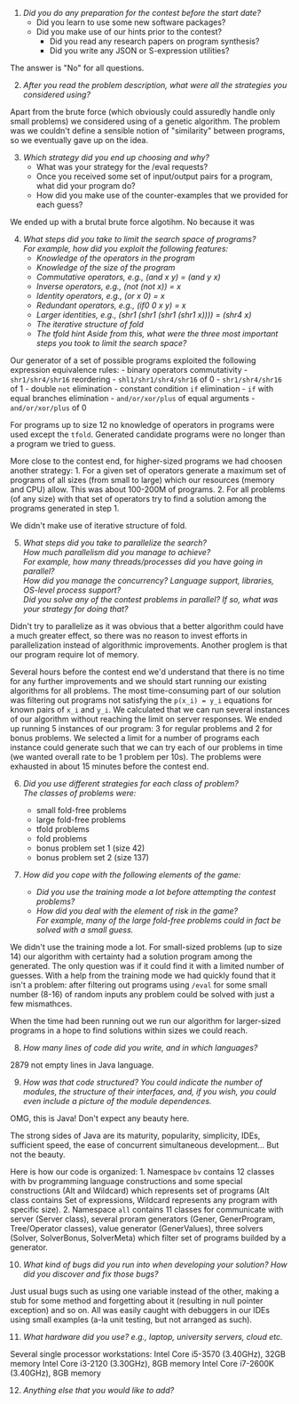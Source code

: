 1. _Did you do any preparation for the contest before the start date?_
   - Did you learn to use some new software packages?
   - Did you make use of our hints prior to the contest?
      - Did you read any research papers on program synthesis?
      - Did you write any JSON or S-expression utilities?

 The answer is "No" for all questions.


2. _After you read the problem description, what were all the strategies you considered using?_

 Apart from the brute force (which obviously could assuredly handle only small problems) we considered using of a genetic algorithm.
 The problem was we couldn't define a sensible notion of "similarity" between programs, so we eventually gave up on the idea.


3. _Which strategy did you end up choosing and why?_
   - What was your strategy for the /eval requests?
   - Once you received some set of input/output pairs for a program, what did your program do?
   - How did you make use of the counter-examples that we provided for each guess?

 We ended up with a brutal brute force algotihm. No because it was 


4. _What steps did you take to limit the search space of programs?  
  For example, how did you exploit the following features:_
      - _Knowledge of the operators in the program_
      - _Knowledge of the size of the program_
      - _Commutative operators, e.g., (and x y) = (and y x)_
      - _Inverse operators,     e.g., (not (not x)) = x_
      - _Identity operators,    e.g., (or x 0) = x_
      - _Redundant operators,   e.g., (if0 0 x y) = x_
      - _Larger identities,     e.g., (shr1 (shr1 (shr1 (shr1 x)))) = (shr4 x)_
      - _The iterative structure of fold_
      - _The tfold hint_
  _Aside from this, what were the three most important steps you took to limit the search space?_

 Our generator of a set of possible programs exploited the following expression equivalence rules:
    - binary operators commutativity
    - `shr1/shr4/shr16` reordering
    - `shl1/shr1/shr4/shr16` of 0
    - `shr1/shr4/shr16` of 1
    - double `not` elimination
    - constant condition `if` elimination
    - `if` with equal branches elimination
    - `and/or/xor/plus` of equal arguments
    - `and/or/xor/plus` of 0
 
 For programs up to size 12 no knowledge of operators in programs were used except the `tfold`.
 Generated candidate programs were no longer than a program we tried to guess.
 
 More close to the contest end, for higher-sized programs we had choosen another strategy:
     1. For a given set of operators generate a maximum set of programs of all sizes (from small to large)
        which our resources (memory and CPU) allow. This was about 100-200M of programs.
     2. For all problems (of any size) with that set of operators try to find a solution among the programs generated in step 1.

 We didn't make use of iterative structure of fold.


5. _What steps did you take to parallelize the search?  
   How much parallelism did you manage to achieve?  
   For example, how many threads/processes did you have going in parallel?  
   How did you manage the concurrency? Language support, libraries, OS-level process support?  
   Did you solve any of the contest problems in parallel? If so, what was your strategy for doing that?_

 Didn't try to parallelize as it was obvious that a better algorithm could have a much greater effect, so there was no reason to invest efforts in parallelization instead of algorithmic improvements. Another proglem is that our program require lot of memory.

 Several hours before the contest end we'd understand that there is no time for any further improvements and we should start running our existing algorithms for all problems.  The most time-consuming part of our solution was filtering out programs not satisfying the `p(x_i) = y_i` equations for known pairs of `x_i` and `y_i`. We calculated that we can run several instances of our algorithm without reaching the limit on server responses. We ended up running 5 instances of our program: 3 for regular problems and 2 for bonus problems. We selected a limit for a number of programs each instance could generate such that we can try each of our problems in time (we wanted overall rate to be 1 problem per 10s). The problems were exhausted in about 15 minutes before the contest end.


6. _Did you use different strategies for each class of problem?  
   The classes of problems were:_
      - small fold-free problems
      - large fold-free problems
      - tfold problems
      - fold problems
      - bonus problem set 1 (size 42)
      - bonus problem set 2 (size 137)


7. _How did you cope with the following elements of the game:_
      - _Did you use the training mode a lot before attempting the contest problems?_
      - _How did you deal with the element of risk in the game?  
        For example, many of the large fold-free problems could in fact be solved with a small guess._

 We didn't use the training mode a lot.  For small-sized problems (up to size 14) our algorithm with certainty had a solution program among the generated.  The only question was if it could find it with a limited number of guesses.  With a help from the training mode we had quickly found that it isn't a problem: after filtering out programs using `/eval` for some small number (8-16) of random inputs any problem could be solved with just a few mismathces.

 When the time had been running out we run our algorithm for larger-sized programs in a hope to find solutions within sizes we could reach.

8. _How many lines of code did you write, and in which languages?_

 2879 not empty lines in Java language.

9. _How was that code structured? You could indicate the number of modules, the structure of their interfaces, and, if you wish, you could even include a picture of the module dependences._
 
 OMG, this is Java! Don't expect any beauty here.

 The strong sides of Java are its maturity, popularity, simplicity, IDEs, sufficient speed, the ease of concurrent simultaneous development...  But not the beauty.
 
 Here is how our code is organized:
    1. Namespace `bv` contains 12 classes with bv programming language constructions and some special constructions (Alt and Wildcard) which represents set of programs (Alt class contains Set of expressions, Wildcard represents any program with specific size).
    2. Namespace `all` contains 11 classes for communicate with server (Server class), several proram generators (Gener, GenerProgram, Tree/Operator classes), value generator (GenerValues), three solvers (Solver, SolverBonus, SolverMeta) which filter set of programs builded by a generator.

10. _What kind of bugs did you run into when developing your solution?
    How did you discover and fix those bugs?_

 Just usual bugs such as using one variable instead of the other, making a stub for some method and forgetting about it (resulting in null pointer exception) and so on. All was easily caught with debuggers in our IDEs using small examples (a-la unit testing, but not arranged as such).

11. _What hardware did you use?
    e.g., laptop, university servers, cloud etc._

 Several single processor workstations:
  Intel Core i5-3570 (3.40GHz), 32GB memory
  Intel Core i3-2120 (3.30GHz), 8GB memory
  Intel Core i7-2600K (3.40GHz), 8GB memory


12. _Anything else that you would like to add?_

